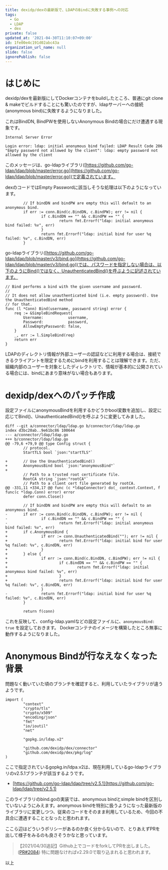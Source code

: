 ```yaml
---
title: dexidp/dexの最新版で、LDAPのBindに失敗する事例への対応
tags:
  - Go
  - LDAP
  - dex
private: false
updated_at: '2021-04-30T11:10:07+09:00'
id: 1fe00e4c191d02abc43a
organization_url_name: null
slide: false
ignorePublish: false
---
```

# はじめに

dexidp/dexを最新版にしてDockerコンテナをbuildしたところ、普通にgit clone & makeでビルドすることにも驚いたのですが、ldapサーバーへの接続(anonymous bind)に失敗するようになりました。

これはBindDN, BindPWを使用しないAnonymous Bindの場合にだけ遭遇する現象です。

```text:dexサーバーが出力したメッセージ
Internal Server Error

Login error: ldap: initial anonymous bind failed: LDAP Result Code 206 "Empty password not allowed by the client": ldap: empty password not allowed by the client
```

このメッセージは、go-ldapライブラリ([https://github.com/go-ldap/ldap/blob/master/error.go](https://github.com/go-ldap/ldap/blob/master/error.go))で定義されています。

dexのコードではEmpty Passwordに該当しそうな処理は以下のようになっています。

```go:dex/connector/ldap/ldap.goから抜粋
        // If bindDN and bindPW are empty this will default to an anonymous bind.
        if err := conn.Bind(c.BindDN, c.BindPW); err != nil {
                if c.BindDN == "" && c.BindPW == "" {
                        return fmt.Errorf("ldap: initial anonymous bind failed: %v", err)
                }
                return fmt.Errorf("ldap: initial bind for user %q failed: %v", c.BindDN, err)
        }
```

go-ldapライブラリ([https://github.com/go-ldap/ldap/blob/master/v3/bind.go](https://github.com/go-ldap/ldap/blob/master/v3/bind.go))では、パスワードを指定しない場合は、以下のようにBind()ではなく、UnauthenticatedBind()を呼ぶように記述されています。

```go:go-ldap/ldap/v3/bind.goから抜粋
// Bind performs a bind with the given username and password.
//
// It does not allow unauthenticated bind (i.e. empty password). Use the UnauthenticatedBind method
// for that.
func (l *Conn) Bind(username, password string) error {
	req := &SimpleBindRequest{
		Username:           username,
		Password:           password,
		AllowEmptyPassword: false,
	}
	_, err := l.SimpleBind(req)
	return err
}
```

LDAPのディレクトリ情報が外部ユーザーの認証などに利用する場合は、接続できるクライアントを限定するためにbindを利用することは理解できます。ただ、組織内部のユーザーを対象としたディレクトリで、情報が基本的に公開されている場合には、bindにあまり意味がない場合もあります。

# dexidp/dexへのパッチ作成

設定ファイルにanonymousBindを利用するかどうかbool変数を追加し、設定に応じてBind()、UnauthenticatedBind()を呼ぶように変更してみました。

```diff:ldap.goへのanonymousBind機能の追加
diff --git a/connector/ldap/ldap.go b/connector/ldap/ldap.go
index d3bc20ab..9e61bc86 100644
--- a/connector/ldap/ldap.go
+++ b/connector/ldap/ldap.go
@@ -79,6 +79,9 @@ type Config struct {
        // protocol.
        StartTLS bool `json:"startTLS"`
 
+       // Use the UnauthenticatedBind()
+       AnonymousBind bool `json:"anonymousBind"`
+
        // Path to a trusted root certificate file.
        RootCA string `json:"rootCA"`
        // Path to a client cert file generated by rootCA.
@@ -331,11 +334,17 @@ func (c *ldapConnector) do(_ context.Context, f func(c *ldap.Conn) error) error
        defer conn.Close()
 
        // If bindDN and bindPW are empty this will default to an anonymous bind.
-       if err := conn.Bind(c.BindDN, c.BindPW); err != nil {
-               if c.BindDN == "" && c.BindPW == "" {
-                       return fmt.Errorf("ldap: initial anonymous bind failed: %v", err)
+       if c.AnonymousBind {
+               if err := conn.UnauthenticatedBind(""); err != nil {
+                       return fmt.Errorf("ldap: initial bind for user %q failed: %v", c.BindDN, err)
+               }
+       } else {
+               if err := conn.Bind(c.BindDN, c.BindPW); err != nil {
+                       if c.BindDN == "" && c.BindPW == "" {
+                               return fmt.Errorf("ldap: initial anonymous bind failed: %v", err)
+                       }
+                       return fmt.Errorf("ldap: initial bind for user %q failed: %v", c.BindDN, err)
                }
-               return fmt.Errorf("ldap: initial bind for user %q failed: %v", c.BindDN, err)
        }
 
        return f(conn)
```

これを反映して、config-ldap.yamlなどの設定ファイルに、```anonymousBind: true``` を設定しておきます。
Dockerコンテナのイメージを構築したところ無事に動作するようになりました。

# Anonymous Bindが行なえなくなった背景

問題なく動いていた頃のブランチを確認すると、利用していたライブラリが違うようです。

```golang:v2.19.0のldap.goの先頭部分
import (
        "context"
        "crypto/tls"
        "crypto/x509"
        "encoding/json"
        "fmt"
        "io/ioutil"
        "net"

        "gopkg.in/ldap.v2"

        "github.com/dexidp/dex/connector"
        "github.com/dexidp/dex/pkg/log"
)
```

ここで指定されているgopkg.in/ldpa.v2は、現在利用しているgo-ldapライブラリのv2.5.1ブランチが該当するようです。

* [https://github.com/go-ldap/ldap/tree/v2.5.1](https://github.com/go-ldap/ldap/tree/v2.5.1)

このライブラリのbind.goの実装では、anonymous bindとsimple bindを区別していないようにみえます。anonymous bindを特別に扱うようになった最新版のライブラリに変更しつつ、従来のコードをそのまま利用しているため、今回の不具合に遭遇することとなったと思われます。

ここら辺はどういうポリシーがあるのか良く分からないので、とりあえずPRを出して様子をみるのも良さそうかなと思っています。

> 【2021/04/30追記】Github上でコードをforkしてPRを出しました。([PR#2084](https://github.com/dexidp/dex/pull/2084)) 特に問題なければv2.29.0で取り込まれると思われます。

以上
